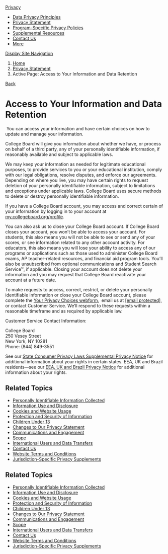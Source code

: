 [Privacy](https://privacy.collegeboard.org/)

* [Data Privacy Principles](https://privacy.collegeboard.org/data-privacy-principles)
* [Privacy Statement](https://privacy.collegeboard.org/privacy-statement)
* [Program-Specific Privacy Policies](https://privacy.collegeboard.org/program-specific-privacy-policies)
* [Supplemental Resources](https://privacy.collegeboard.org/supplemental-resources)
* [Contact Us](https://privacy.collegeboard.org/contact-us)
* [More](#)
    

[Display Site Navigation](#)

1. [Home](https://privacy.collegeboard.org/)
2. [Privacy Statement](https://privacy.collegeboard.org/privacy-statement)
3. Active Page: Access to Your Information and Data Retention

[Back](#)

Access to Your Information and Data Retention
=============================================

 You can access your information and have certain choices on how to update and manage your information.

  

College Board will give you information about whether we have, or process on behalf of a third party, any of your personally identifiable information, if reasonably available and subject to applicable laws.

We may keep your information as needed for legitimate educational purposes, to provide services to you or your educational institution, comply with our legal obligations, resolve disputes, and enforce our agreements. Depending on where you live, you may have certain rights to request deletion of your personally identifiable information, subject to limitations and exceptions under applicable laws. College Board uses secure methods to delete or destroy personally identifiable information. 

If you have a College Board account, you may access and correct certain of your information by logging in to your account at [my.collegeboard.org/profile](https://my.collegeboard.org/profile). 

You can also ask us to close your College Board account. If College Board closes your account, you won’t be able to access your account. For students, this also means you will not be able to see or send any of your scores, or see information related to any other account activity. For educators, this also means you will lose your ability to access any of our programs or applications such as those used to administer College Board exams, AP teacher-related resources, and financial aid program tools. You’ll also be unsubscribed from optional communications and Student Search Service™, if applicable. Closing your account does not delete your information and you may request that College Board reactivate your account at a future date.

To make requests to access, correct, restrict, or delete your personally identifiable information or close your College Board account, please complete the [Your Privacy Choices webform](https://form.collegeboard.org/f/data-subject-rights-request?navId=gf-pc),  email us at [\[email protected\]](https://privacy.collegeboard.org/cdn-cgi/l/email-protection), or contact Customer Service. We’ll respond to these requests within a reasonable timeframe and as required by applicable law.

Customer Service Contact Information:

College Board  
250 Vesey Street  
New York, NY 10281  
Phone: (844) 849-3551

See our [State Consumer Privacy Laws Supplemental Privacy Notice](https://privacy.collegeboard.org/node/256) for additional information about your rights in certain states. EEA, UK and Brazil residents—see our [EEA, UK and Brazil Privacy Notice](https://privacy.collegeboard.org/node/66) for additional information about your rights.

Related Topics
--------------

* [Personally Identifiable Information Collected](https://privacy.collegeboard.org/privacy-statement/personally-identifiable-info)
* [Information Use and Disclosure](https://privacy.collegeboard.org/privacy-statement/info-use-disclosure)
* [Cookies and Website Usage](https://privacy.collegeboard.org/privacy-statement/cookies-do-not-track-signals)
* [Protection and Security of Information](https://privacy.collegeboard.org/privacy-statement/info-security)
* [Children Under 13](https://privacy.collegeboard.org/privacy-statement/children-under-13)
* [Changes to Our Privacy Statement](https://privacy.collegeboard.org/privacy-statement/changes)
* [Communications and Engagement](https://privacy.collegeboard.org/privacy-statement/communications-and-marketing)
* [Scope](https://privacy.collegeboard.org/privacy-statement/scope)
* [International Users and Data Transfers](https://privacy.collegeboard.org/privacy-statement/international-users-and-data-transfers)
* [Contact Us](https://privacy.collegeboard.org/privacy-statement/contact-us)
* [Website Terms and Conditions](https://privacy.collegeboard.org/privacy-statement/website-terms-conditions)
* [Jurisdiction-Specific Privacy Supplements](https://privacy.collegeboard.org/jurisdiction-supplements)

Related Topics
--------------

* [Personally Identifiable Information Collected](https://privacy.collegeboard.org/privacy-statement/personally-identifiable-info)
* [Information Use and Disclosure](https://privacy.collegeboard.org/privacy-statement/info-use-disclosure)
* [Cookies and Website Usage](https://privacy.collegeboard.org/privacy-statement/cookies-do-not-track-signals)
* [Protection and Security of Information](https://privacy.collegeboard.org/privacy-statement/info-security)
* [Children Under 13](https://privacy.collegeboard.org/privacy-statement/children-under-13)
* [Changes to Our Privacy Statement](https://privacy.collegeboard.org/privacy-statement/changes)
* [Communications and Engagement](https://privacy.collegeboard.org/privacy-statement/communications-and-marketing)
* [Scope](https://privacy.collegeboard.org/privacy-statement/scope)
* [International Users and Data Transfers](https://privacy.collegeboard.org/privacy-statement/international-users-and-data-transfers)
* [Contact Us](https://privacy.collegeboard.org/privacy-statement/contact-us)
* [Website Terms and Conditions](https://privacy.collegeboard.org/privacy-statement/website-terms-conditions)
* [Jurisdiction-Specific Privacy Supplements](https://privacy.collegeboard.org/jurisdiction-supplements)